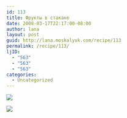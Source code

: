```yaml
---
id: 113
title: Фрукты в стакане
date: 2008-03-17T22:17:00-08:00
author: lana
layout: post
guid: http://lana.moskalyuk.com/recipe/113
permalink: /recipe/113/
ljID:
  - "563"
  - "563"
  - "563"
categories:
  - Uncategorized
---
```

![](http://farm3.static.flickr.com/2061/2342673448_90ec6b8d6c.jpg?v=0)

![](http://farm4.static.flickr.com/3001/2341841529_213577e3d4.jpg?v=0)